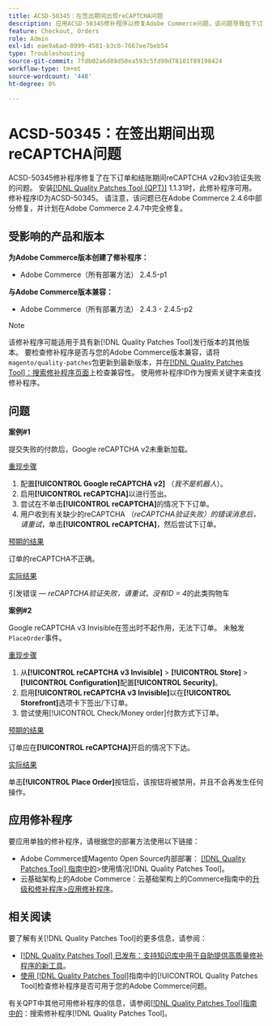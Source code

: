 ```yaml
---
title: ACSD-50345：在签出期间出现reCAPTCHA问题
description: 应用ACSD-50345修补程序以修复Adobe Commerce问题，该问题导致在下订单时和结账过程中reCAPTCHA v2和v3验证失败。
feature: Checkout, Orders
role: Admin
exl-id: eae9a6ad-0999-4581-b3c0-7667ee7beb54
type: Troubleshooting
source-git-commit: 7fdb02a6d89d50ea593c5fd99d78101f89198424
workflow-type: tm+mt
source-wordcount: '448'
ht-degree: 0%

---
```


# ACSD-50345：在签出期间出现reCAPTCHA问题

ACSD-50345修补程序修复了在下订单和结账期间reCAPTCHA v2和v3验证失败的问题。 安装[[!DNL Quality Patches Tool (QPT)]](https://experienceleague.adobe.com/zh-hans/docs/commerce-operations/tools/quality-patches-tool/quality-patches-tool-to-self-serve-quality-patches) 1.1.31时，此修补程序可用。 修补程序ID为ACSD-50345。 请注意，该问题已在Adobe Commerce 2.4.6中部分修复，并计划在Adobe Commerce 2.4.7中完全修复。

## 受影响的产品和版本

**为Adobe Commerce版本创建了修补程序：**

* Adobe Commerce（所有部署方法） 2.4.5-p1

**与Adobe Commerce版本兼容：**

* Adobe Commerce（所有部署方法） 2.4.3 - 2.4.5-p2

>[!NOTE]
>
>该修补程序可能适用于具有新[!DNL Quality Patches Tool]发行版本的其他版本。 要检查修补程序是否与您的Adobe Commerce版本兼容，请将`magento/quality-patches`包更新到最新版本，并在[[!DNL Quality Patches Tool]：搜索修补程序页面](https://experienceleague.adobe.com/tools/commerce-quality-patches/index.html?lang=zh-Hans)上检查兼容性。 使用修补程序ID作为搜索关键字来查找修补程序。

## 问题

**案例#1**

提交失败的付款后，Google reCAPTCHA v2未重新加载。

<u>重现步骤</u>

1. 配置&#x200B;**[!UICONTROL Google reCAPTCHA v2]** （*我不是机器人*）。
1. 启用&#x200B;**[!UICONTROL reCAPTCHA]**&#x200B;以进行签出。
1. 尝试在不单击&#x200B;**[!UICONTROL reCAPTCHA]**&#x200B;的情况下下订单。
1. 用户收到有关缺少的reCAPTCHA （*reCAPTCHA验证失败）的错误消息后，请重试*，单击&#x200B;**[!UICONTROL reCAPTCHA]**，然后尝试下订单。

<u>预期的结果</u>

订单的reCAPTCHA不正确。

<u>实际结果</u>

引发错误 — *reCAPTCHA验证失败，请重试*，*没有ID = 4*&#x200B;的此类购物车

**案例#2**

Google reCAPTCHA v3 Invisible在签出时不起作用，无法下订单。 未触发`PlaceOrder`事件。

<u>重现步骤</u>

1. 从&#x200B;**[!UICONTROL reCAPTCHA v3 Invisible]** > **[!UICONTROL Store]** > **[!UICONTROL Configuration]**&#x200B;配置&#x200B;**[!UICONTROL Security]**。
1. 启用&#x200B;**[!UICONTROL reCAPTCHA v3 Invisible]**&#x200B;以在&#x200B;**[!UICONTROL Storefront]**&#x200B;选项卡下签出/下订单。
1. 尝试使用[!UICONTROL Check/Money order]付款方式下订单。

<u>预期的结果</u>

订单应在&#x200B;**[!UICONTROL reCAPTCHA]**&#x200B;开启的情况下下达。

<u>实际结果</u>

单击&#x200B;**[!UICONTROL Place Order]**&#x200B;按钮后，该按钮将被禁用，并且不会再发生任何操作。

## 应用修补程序

要应用单独的修补程序，请根据您的部署方法使用以下链接：

* Adobe Commerce或Magento Open Source内部部署： [[!DNL Quality Patches Tool] 指南中的](/help/tools/quality-patches-tool/usage.md)>使用情况[!DNL Quality Patches Tool]。
* 云基础架构上的Adobe Commerce：云基础架构上的Commerce指南中的[升级和修补程序>应用修补程序](https://experienceleague.adobe.com/docs/commerce-cloud-service/user-guide/develop/upgrade/apply-patches.html?lang=zh-Hans)。

## 相关阅读

要了解有关[!DNL Quality Patches Tool]的更多信息，请参阅：

* [[!DNL Quality Patches Tool] 已发布：支持知识库中用于自助提供高质量修补程序的新工具](https://experienceleague.adobe.com/zh-hans/docs/commerce-operations/tools/quality-patches-tool/quality-patches-tool-to-self-serve-quality-patches)。
* [使用 [!DNL Quality Patches Tool]](/help/tools/quality-patches-tool/patches-available-in-qpt/check-patch-for-magento-issue-with-magento-quality-patches.md)指南中的[!UICONTROL Quality Patches Tool]检查修补程序是否可用于您的Adobe Commerce问题。


有关QPT中其他可用修补程序的信息，请参阅[[!DNL Quality Patches Tool]指南中的](https://experienceleague.adobe.com/tools/commerce-quality-patches/index.html?lang=zh-Hans)：搜索修补程序[!DNL Quality Patches Tool]。
